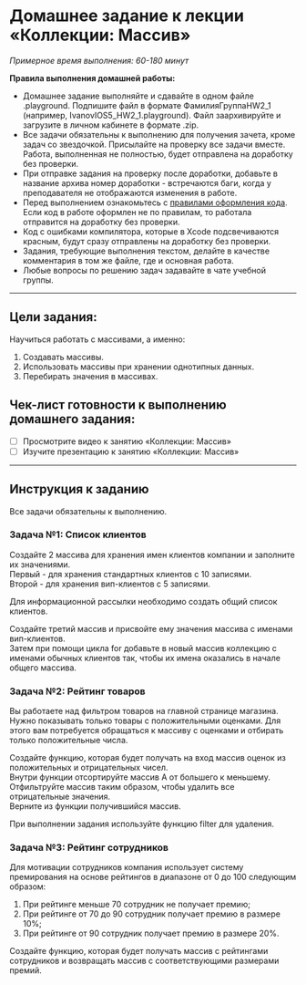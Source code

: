 # Домашнее задание к лекции «Коллекции: Массив»

_Примерное время выполнения: 60-180 минут_

**Правила выполнения домашней работы:** 
* Домашнее задание выполняйте и сдавайте в одном файле .playground. Подпишите файл в формате ФамилияГруппаHW2_1 (например, IvanovIOS5_HW2_1.playground). Файл заархивируйте и загрузите в личном кабинете в формате .zip. 
* Все задачи обязательны к выполнению для получения зачета, кроме задач со звездочкой. Присылайте на проверку все задачи вместе. Работа, выполненная не полностью, будет отправлена на доработку без проверки.
* При отправке задания на проверку после доработки, добавьте в название архива номер доработки - встречаются баги, когда у преподавателя не отображаются изменения в работе.
* Перед выполнением ознакомьтесь с [правилами оформления кода](https://github.com/netology-code/bios-2-homeworks/blob/master/swift-code-syle-guide.md). Если код в работе оформлен не по правилам, то работала отправится на доработку без проверки.
* Код с ошибками компилятора, которые в Xcode подсвечиваются красным, будут сразу отправлены на доработку без проверки.
* Задания, требующие выполнения текстом, делайте в качестве комментария в том же файле, где и основная работа.
* Любые вопросы по решению задач задавайте в чате учебной группы.

_______
## Цели задания:

Научиться работать с массивами, а именно:
1. Создавать массивы.
2. Использовать массивы при хранении однотипных данных.
3. Перебирать значения в массивах.

## Чек-лист готовности к выполнению домашнего задания:

- [ ] Просмотрите видео к занятию «Коллекции: Массив»
- [ ] Изучите презентацию к занятию «Коллекции: Массив»

----------------------

## Инструкция к заданию
Все задачи обязательны к выполнению.

### Задача №1: Список клиентов

Создайте 2 массива для хранения имен клиентов компании и заполните их значениями.  
Первый - для хранения стандартных клиентов с 10 записями.  
Второй - для хранения вип-клиентов с 5 записями.  

Для информационной рассылки необходимо создать общий список клиентов.

Создайте третий массив и присвойте ему значения массива с именами вип-клиентов.  
Затем при помощи цикла for добавьте в новый массив коллекцию с именами обычных клиентов так, чтобы их имена оказались в начале общего массива.


### Задача №2: Рейтинг товаров

Вы работаете над фильтром товаров на главной странице магазина. Нужно показывать только товары с положительными оценками. Для этого вам потребуется обращаться к массиву с оценками и отбирать только положительные числа. 

Создайте функцию, которая будет получать на вход массив оценок из положительных и отрицательных чисел.  
Внутри функции отсортируйте массив A от большего к меньшему.  
Отфильтруйте массив таким образом, чтобы удалить все отрицательные значения.  
Верните из функции получившийся массив.
    
При выполнении задания используйте функцию filter для удаления.


### Задача №3: Рейтинг сотрудников

Для мотивации сотрудников компания использует систему премирования на основе рейтингов в диапазоне от 0 до 100 следующим образом:
1. При рейтинге меньше 70 сотрудник не получает премию;
2. При рейтинге от 70 до 90 сотрудник получает премию в размере 10%;
3. При рейтинге от 90 сотрудник получает премию в размере 20%.

Создайте функцию, которая будет получать массив с рейтингами сотрудников и возвращать массив с соответствующими размерами премий.
